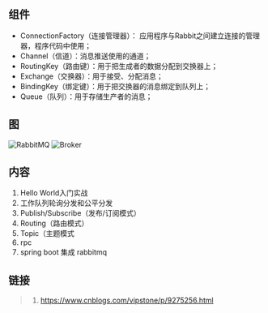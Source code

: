 ## 组件
-   ConnectionFactory（连接管理器）：
应用程序与Rabbit之间建立连接的管理器，程序代码中使用；
-   Channel（信道）：消息推送使用的通道；
-   RoutingKey（路由键）：用于把生成者的数据分配到交换器上；
-   Exchange（交换器）：用于接受、分配消息；
-   BindingKey（绑定键）：用于把交换器的消息绑定到队列上；
-   Queue（队列）：用于存储生产者的消息；

## 图
![RabbitMQ](http://icdn.apigo.cn/blog/rabbit-producer.gif)
![Broker](http://icdn.apigo.cn/blog/rabbitmq-flow3.png)

## 内容
1. Hello World入门实战
2. 工作队列轮询分发和公平分发
3. Publish/Subscribe（发布/订阅模式）
4. Routing（路由模式）
5. Topic（主题模式
6. rpc
7. spring boot 集成 rabbitmq

## 链接
>1. https://www.cnblogs.com/vipstone/p/9275256.html


